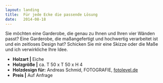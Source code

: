 ```yaml
---
layout: landing
title:  Für jede Ecke die passende Lösung
date:   2014-08-18
---
```


Sie möchten eine Garderobe, die genau zu Ihnen und Ihren vier Wänden passt? Eine Garderobe, die maßangefertigt und hochwertig verarbeitet ist und ein zeitloses Design hat? Schicken Sie mir eine Skizze oder die Maße und ich verwirkliche Ihre Idee. 

* **Holzart |** Eiche
* **Holzgröße |** ca. T 50 x T 50 x H 4
* **Holzdesign für:** Andreas Schmid, FOTOGRAFIE, [fotolevel.de][1]
* **Preis |** Auf Anfrage

 [1]: http://fotolevel.de